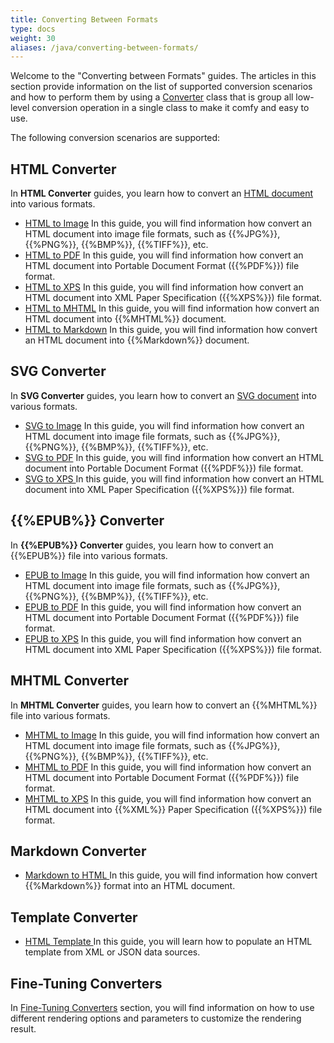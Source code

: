 ```yaml
---
title: Converting Between Formats
type: docs
weight: 30
aliases: /java/converting-between-formats/
---
```

Welcome to the "Converting between Formats" guides. The articles in this section provide information on the list of supported conversion scenarios and how to perform them by using a [Converter](https://apireference.aspose.com/html/java/com.aspose.html/package-frame) class that is group all low-level conversion operation in a single class to make it comfy and easy to use.

The following conversion scenarios are supported:

## **HTML Converter**

In **HTML Converter** guides, you learn how to convert an [HTML document](https://apireference.aspose.com/html/java/com.aspose.html/HTMLDocument) into various formats.

* [HTML to Image](/html/java/html-to-image-conversion/)
  In this guide, you will find information how convert an HTML document into image file formats, such as {{%JPG%}}, {{%PNG%}}, {{%BMP%}}, {{%TIFF%}}, etc.
* [HTML to PDF](/html/java/html-to-pdf-conversion/)
  In this guide, you will find information how convert an HTML document into Portable Document Format ({{%PDF%}}) file format.
* [HTML to XPS](/html/java/html-to-xps-conversion/)
  In this guide, you will find information how convert an HTML document into XML Paper Specification ({{%XPS%}}) file format.
* [HTML to MHTML](/html/java/html-to-mhtml-conversion/)
  In this guide, you will find information how convert an HTML document into {{%MHTML%}} document.
* [HTML to Markdown](/html/java/html-to-markdown-conversion/)
  In this guide, you will find information how convert an HTML document into {{%Markdown%}} document.

## **SVG Converter**

In **SVG Converter** guides, you learn how to convert an [SVG document](https://apireference.aspose.com/html/java/com.aspose.html.dom.svg/SVGDocument) into various formats.

* [SVG to Image](/html/java/svg-to-image-conversion/)
  In this guide, you will find information how convert an HTML document into image file formats, such as {{%JPG%}}, {{%PNG%}}, {{%BMP%}}, {{%TIFF%}}, etc.
* [SVG to PDF](/html/java/svg-to-pdf-conversion/)
  In this guide, you will find information how convert an HTML document into Portable Document Format ({{%PDF%}}) file format.
* [SVG to XPS ](/html/java/svg-to-xps-conversion/)
  In this guide, you will find information how convert an HTML document into XML Paper Specification ({{%XPS%}}) file format.

## **{{%EPUB%}} Converter**

In **{{%EPUB%}} Converter** guides, you learn how to convert an {{%EPUB%}} file into various formats.

* [EPUB to Image](/html/java/epub-to-image-conversion/)
  In this guide, you will find information how convert an HTML document into image file formats, such as {{%JPG%}}, {{%PNG%}}, {{%BMP%}}, {{%TIFF%}}, etc.
* [EPUB to PDF](/html/java/epub-to-pdf-conversion/)
  In this guide, you will find information how convert an HTML document into Portable Document Format ({{%PDF%}}) file format.
* [EPUB to XPS](/html/java/epub-to-xps-conversion/)
  In this guide, you will find information how convert an HTML document into XML Paper Specification ({{%XPS%}}) file format.

## **MHTML Converter**

In **MHTML Converter** guides, you learn how to convert an {{%MHTML%}} file into various formats.

* [MHTML to Image](/html/java/mhtml-to-image-conversion/)
  In this guide, you will find information how convert an HTML document into image file formats, such as {{%JPG%}}, {{%PNG%}}, {{%BMP%}}, {{%TIFF%}}, etc.
* [MHTML to PDF](/html/java/mhtml-to-pdf-conversion/)
  In this guide, you will find information how convert an HTML document into Portable Document Format ({{%PDF%}}) file format.
* [MHTML to XPS](/html/java/mhtml-to-xps-conversion/)
  In this guide, you will find information how convert an HTML document into {{%XML%}} Paper Specification ({{%XPS%}}) file format.

## **Markdown Converter**

* [Markdown to HTML
  ](/html/java/markdown-to-html-conversion/)In this guide, you will find information how convert {{%Markdown%}} format into an HTML document.

## **Template Converter**

* [HTML Template
  ](/html/java/html-template/)In this guide, you will learn how to populate an HTML template from XML or JSON data sources.

## **Fine-Tuning Converters**

In [Fine-Tuning Converters](/html/java/fine-tuning-converters/) section, you will find information on how to use different rendering options and parameters to customize the rendering result.